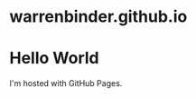 # warrenbinder.github.io
<html>
<body>
<h1>Hello World</h1>
<p>I'm hosted with GitHub Pages.</p>
</body>
</html>
